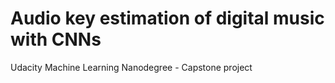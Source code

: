 # Audio key estimation of digital music with CNNs
Udacity Machine Learning Nanodegree - Capstone project
